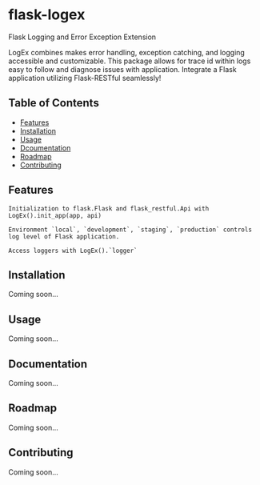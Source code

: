 # flask-logex
Flask Logging and Error Exception Extension

LogEx combines makes error handling, exception catching, and logging
accessible and customizable. This package allows for trace id within
logs easy to follow and diagnose issues with application. Integrate
a Flask application utilizing Flask-RESTful seamlessly!

## Table of Contents

* [Features](#features)
* [Installation](#installation)
* [Usage](#usage)
* [Dcoumentation](#documentation)
* [Roadmap](#roadmap)
* [Contributing](#contributing)

## Features
```
Initialization to flask.Flask and flask_restful.Api with LogEx().init_app(app, api)

Environment `local`, `development`, `staging`, `production` controls log level of Flask application.

Access loggers with LogEx().`logger`
```
## Installation

Coming soon...

## Usage

Coming soon...

## Documentation

Coming soon...

## Roadmap

Coming soon...

## Contributing

Coming soon...

